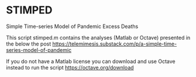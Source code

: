 # STIMPED
Simple Time-series Model of Pandemic Excess Deaths

This script stimped.m contains the analyses (Matlab or Octave) presented in the below the post
https://telemimesis.substack.com/p/a-simple-time-series-model-of-pandemic

If you do not have a Matlab license you can download and use Octave instead to run the script
https://octave.org/download
